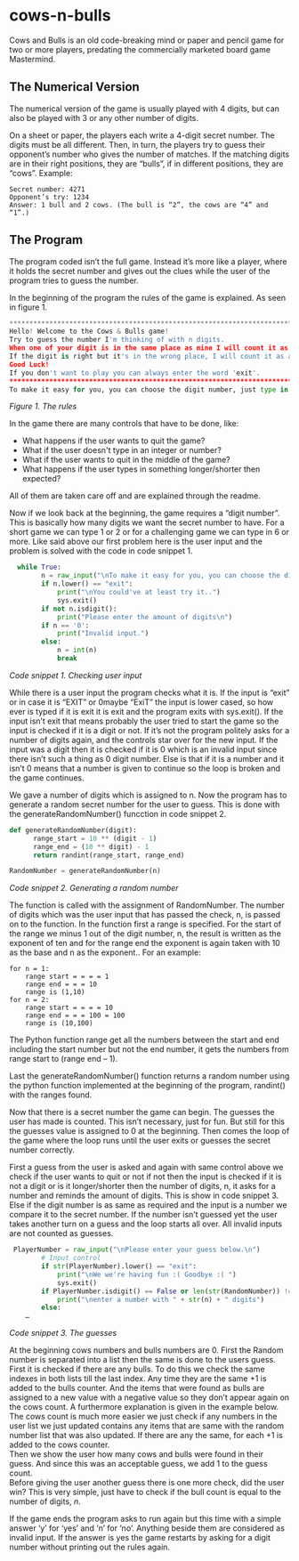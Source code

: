 # cows-n-bulls
Cows and Bulls is an old code-breaking mind or paper and pencil game for two or more players, predating the commercially marketed board game Mastermind.

## The Numerical Version

The numerical version of the game is usually played with 4 digits, but can also be played with 3 or any other number of digits.

On a sheet or paper, the players each write a 4-digit secret number. The digits must be all different. Then, in turn, the players try to guess their opponent’s number who gives the number of matches. If the matching digits are in their right positions, they are “bulls”, if in different positions, they are “cows”. Example:
```
Secret number: 4271
Opponent’s try: 1234
Answer: 1 bull and 2 cows. (The bull is “2”, the cows are “4” and “1”.)
```
## The Program

The program coded isn’t the full game. Instead it’s more like a player, where it holds the secret number and gives out the clues while the user of the program tries to guess the number.

In the beginning of the program the rules of the game is explained.  As seen in figure 1.

```python
******************************************************************************
Hello! Welcome to the Cows & Bulls game!
Try to guess the number I'm thinking of with n digits.
When one of your digit is in the same place as mine I will count it as a 'Bull'.
If the digit is right but it's in the wrong place, I will count it as a 'Cow'.
Good Luck!
If you don't want to play you can always enter the word 'exit'.
******************************************************************************
To make it easy for you, you can choose the digit number, just type in below :)
```

*Figure 1. The rules*

In the game there are many controls that have to be done, like:
- What happens if the user wants to quit the game?
- What if the user doesn't type in an integer or number?
- What if the user wants to quit in the middle of the game?
- What happens if the user types in something longer/shorter then expected?

All of them are taken care off and are explained through the readme.

Now if we look back at the beginning, the game requires a “digit number”.  This is basically how many digits we want the secret number to have. For a short game we can type 1 or 2 or for a challenging game we can type in 6 or more. Like said above our first problem here is the user input and the problem is solved with the code  in code snippet 1.
```python
  while True:
        n = raw_input("\nTo make it easy for you, you can choose the digit number, just type in below :)\n")
        if n.lower() == "exit":
            print("\nYou could've at least try it..")
            sys.exit()
        if not n.isdigit():
            print("Please enter the amount of digits\n")
        if n == '0':
            print("Invalid input.")
        else:
            n = int(n)
            break
```
*Code snippet 1. Checking user input*

While there is a user input the program checks what it is. If the input is “exit” or in case it is “EXIT” or 0maybe “ExiT” the input is lower cased, so how ever is typed if it is exit it is exit and the program exits with sys.exit(). If the input isn’t exit that means probably the user tried to start the game so the input is checked if it is a digit or not. If it’s not the program politely asks for a number of digits again, and the controls star over for the new input. If the input was a digit then it is checked if it is 0 which is an invalid input since there isn’t such a thing as 0 digit number. Else is that if it is a number and it isn’t 0 means that a number is given to continue so the loop is broken and the game continues.

We gave a number of digits which is assigned to n. Now the program has to generate a random secret number for the user to guess. This is done with the generateRandomNumber() funcction in code snippet 2.
```python
def generateRandomNumber(digit):
      range_start = 10 ** (digit - 1)
      range_end = (10 ** digit) - 1
      return randint(range_start, range_end)

RandomNumber = generateRandomNumber(n)
```
*Code snippet 2. Generating a random number*

The function is called with the assignment of RandomNumber. The number of digits which was the user input that has passed the check, n, is passed on to the function. In the function first a range is specified. For the start of the range we minus 1 out of the digit number, n,  the result is written as the exponent of ten  and for the range end the exponent is again taken with 10 as the base and n as the exponent.. For an example:
```
for n = 1:
	range start = = = = 1
	range end = = = 10
	range is (1,10)
for n = 2:
	range start = = = = 10
	range end = = = 100 = 100
	range is (10,100)
```
The Python function range get all the numbers between the start and end including the start number but not the end number, it gets the numbers from range start to (range end – 1).

Last the generateRandomNumber() function returns a random number using the python function implemented at the beginning of the program, randint()  with the ranges found. 

Now that there is a secret number the game can begin. The guesses the user has made is counted. This isn’t necessary, just for fun. But still for this the guesses value is assigned to 0 at the beginning. Then comes the loop of the game where the loop runs until the user exits or guesses the secret number correctly.

First a guess from the user is asked and again with same control above we check if the user wants to quit or not if not then the input is checked if it is not a digit or is it longer/shorter then the number of digits, n, it asks for a number and reminds the amount of digits. This is show in code snippet 3. Else if the digit number is as same as required and the input is a number we compare it to the secret number. If the number isn’t guessed yet the user takes another turn on a guess and the loop starts all over. All invalid inputs are not counted as guesses.
```python
 PlayerNumber = raw_input("\nPlease enter your guess below.\n")
        # Input control
        if str(PlayerNumber).lower() == "exit":
            print("\nWe we're having fun :( Goodbye :( ")
            sys.exit()
        if PlayerNumber.isdigit() == False or len(str(RandomNumber)) != len(str(PlayerNumber)):
            print("\nenter a number with " + str(n) + " digits")
        else:
	…
  ```
*Code snippet 3. The guesses*

At the beginning cows numbers and bulls numbers are 0. First the Random number is separated into a list then the same is done to the users guess. First it is checked if there are any bulls. To do this we check the same indexes in both lists till the last index. Any time they are the same +1 is added to the bulls counter. And the items that were found as bulls are assigned to a new value with a negative value so they don’t appear again on the cows count. A furthermore explanation is given in the example below.<br>
The cows count is much more easier we just check if any numbers in the user list we just updated contains any items that are same with the random number list that was also updated. If there are any the same, for each +1 is added to the cows counter. <br>
Then we show the user how many cows and bulls were found in their guess. And since this was an acceptable guess, we add 1 to the guess count.<br>
Before giving the user another guess there is one more check, did the user win? This is very simple, just have to check if the bull count is equal to the number of digits, *n*.

If the game ends the program asks to run again but this time with a simple answer ‘y’ for ‘yes’ and ‘n’ for ‘no’. Anything beside them are considered as invalid input. If the answer is yes the game restarts by asking for a digit number without printing out the rules again. 


